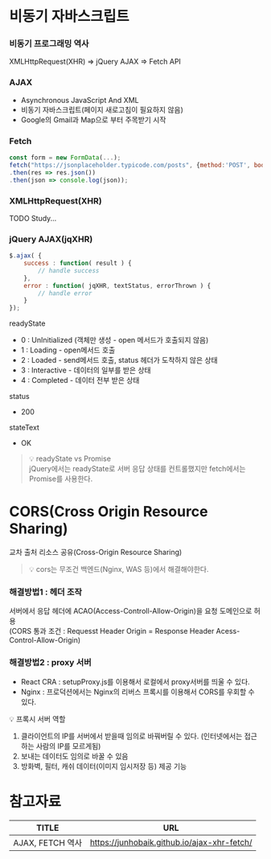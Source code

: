 # 비동기 자바스크립트

### 비동기 프로그래밍 역사
XMLHttpRequest(XHR) ⇒ jQuery AJAX ⇒ Fetch API

### AJAX
- Asynchronous JavaScript And XML
- 비동기 자바스크립트(페이지 새로고침이 필요하지 않음)
- Google의 Gmail과 Map으로 부터 주목받기 시작

### Fetch
```js
const form = new FormData(...);
fetch("https://jsonplaceholder.typicode.com/posts", {method:'POST', body:form})
.then(res => res.json())
.then(json => console.log(json));
```

### XMLHttpRequest(XHR)
TODO Study...

### jQuery AJAX(jqXHR)
```js
$.ajax( {
	success : function( result ) {
		// handle success
	},
	error : function( jqXHR, textStatus, errorThrown ) {
		// handle error
	}
});
```

readyState
- 0 : UnInitialized (객체만 생성 - open 메서드가 호출되지 않음)
- 1 : Loading - open메서드 호출
- 2 : Loaded - send메서드 호출, status 헤더가 도착하지 않은 상태
- 3 : Interactive - 데이터의 일부를 받은 상태
- 4 : Completed - 데이터 전부 받은 상태

status
- 200

stateText
- OK

>💡 readyState vs Promise <br/>
jQuery에서는 readyState로 서버 응답 상태를 컨트롤했지만 fetch에서는 Promise를 사용한다. 

# CORS(Cross Origin Resource Sharing)
교차 출처 리소스 공유(Cross-Origin Resource Sharing)<br/>
>💡 cors는 무조건 백엔드(Nginx, WAS 등)에서 해결해야한다.

### 해결방법1 : 헤더 조작
서버에서 응답 헤더에 ACAO(Access-Controll-Allow-Origin)을 요청 도메인으로 허용<br/>
(CORS 통과 조건 : Requesst Header Origin = Response Header Acess-Control-Allow-Origin)

### 해결방법2 : proxy 서버

- React CRA : setupProxy.js를 이용해서 로컬에서 proxy서버를 띄울 수 있다.
- Nginx : 프로덕션에서는 Nginx의 리버스 프록시를 이용해서 CORS를 우회할 수 있다.

💡 프록시 서버 역할
1. 클라이언트의 IP를 서버에서 받을때 임의로 바꿔버릴 수 있다. (인터넷에서는 접근하는 사람의 IP를 모르게됨)
2. 보내는 데이터도 임의로 바꿀 수 있음
3. 방화벽, 필터, 캐쉬 데이터(이미지 임시저장 등) 제공 기능

# 참고자료
| TITLE | URL |
| --- | --- |
| AJAX, FETCH 역사 | https://junhobaik.github.io/ajax-xhr-fetch/ |